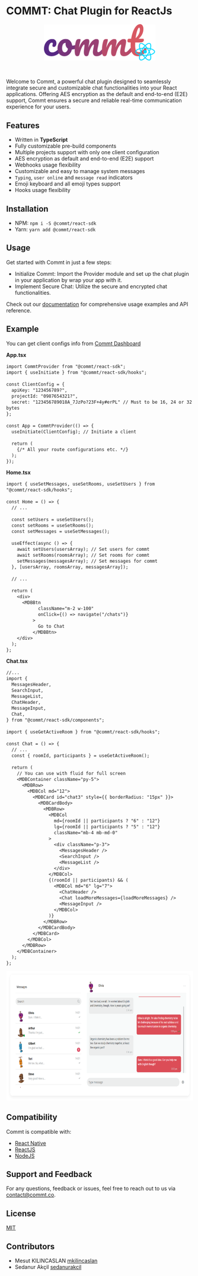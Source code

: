 # COMMT: Chat Plugin for ReactJs

<p align="center">
<img src="./src/assets/images/react-native-logo.png" width="300" />
</p>
<br />

Welcome to Commt, a powerful chat plugin designed to seamlessly integrate secure and customizable chat functionalities into your React applications. Offering AES encryption as the default and end-to-end (E2E) support, Commt ensures a secure and reliable real-time communication experience for your users.

## Features

- Written in **TypeScript**
- Fully customizable pre-build components
- Multiple projects support with only one client configuration
- AES encryption as default and end-to-end (E2E) support
- Webhooks usage flexibility
- Customizable and easy to manage system messages
- `Typing`, `user online` and `message read` indicators
- Emoji keyboard and all emoji types support
- Hooks usage flexibility

## Installation

- NPM: `npm i -S @commt/react-sdk`
- Yarn: `yarn add @commt/react-sdk`

## Usage

Get started with Commt in just a few steps:

- Initialize Commt: Import the Provider module and set up the chat plugin in your application by wrap your app with it.
- Implement Secure Chat: Utilize the secure and encrypted chat functionalities.

Check out our [documentation](https://commt.co/doc/reactjs#introduction) for comprehensive usage examples and API reference.

## Example

You can get client configs info from [Commt Dashboard](https://dashboard.commt.co)

**App.tsx**

```
import CommtProvider from "@commt/react-sdk";
import { useInitiate } from "@commt/react-sdk/hooks";

const ClientConfig = {
  apiKey: "123456789?",
  projectId: "0987654321?",
  secret: "123456789018A_7JzPo?23F+4y#erPL" // Must to be 16, 24 or 32 bytes
};

const App = CommtProvider(() => {
  useInitiate(ClientConfig); // Initiate a client

  return (
    {/* All your route configurations etc. */}
  );
});
```

**Home.tsx**

```
import { useSetMessages, useSetRooms, useSetUsers } from "@commt/react-sdk/hooks";

const Home = () => {
  // ...

  const setUsers = useSetUsers();
  const setRooms = useSetRooms();
  const setMessages = useSetMessages();

  useEffect(async () => {
    await setUsers(usersArray); // Set users for commt
    await setRooms(roomsArray); // Set rooms for commt
    setMessages(messagesArray); // Set messages for commt
  }, [usersArray, roomsArray, messagesArray]);

  // ...

  return (
    <div>
      <MDBBtn
            className="m-2 w-100"
            onClick={() => navigate("/chats")}
          >
            Go to Chat
          </MDBBtn>
    </div>
  );
};
```

**Chat.tsx**

```
//...
import {
  MessagesHeader,
  SearchInput,
  MessageList,
  ChatHeader,
  MessageInput,
  Chat,
} from "@commt/react-sdk/components";

import { useGetActiveRoom } from "@commt/react-sdk/hooks";

const Chat = () => {
  // ...
  const { roomId, participants } = useGetActiveRoom();

  return (
    // You can use with fluid for full screen
    <MDBContainer className="py-5">
      <MDBRow>
        <MDBCol md="12">
          <MDBCard id="chat3" style={{ borderRadius: "15px" }}>
            <MDBCardBody>
              <MDBRow>
                <MDBCol
                  md={roomId || participants ? "6" : "12"}
                  lg={roomId || participants ? "5" : "12"}
                  className="mb-4 mb-md-0"
                >
                  <div className="p-3">
                    <MessagesHeader />
                    <SearchInput />
                    <MessageList />
                  </div>
                </MDBCol>
                {(roomId || participants) && (
                  <MDBCol md="6" lg="7">
                    <ChatHeader />
                    <Chat loadMoreMessages={loadMoreMessages} />
                    <MessageInput />
                  </MDBCol>
                )}
              </MDBRow>
            </MDBCardBody>
          </MDBCard>
        </MDBCol>
      </MDBRow>
    </MDBContainer>
  );
};
```

<p align="center">
<img src="./src/assets/images/chat.png" width="800" height="350" />
</p>

## Compatibility

Commt is compatible with:

- [React Native](https://commt.co/doc/react-native)
- [ReactJS](https://commt.co/doc/reactjs)
- [NodeJS](https://commt.co/doc/nodejs)

## Support and Feedback

For any questions, feedback or issues, feel free to reach out to us via <contact@commt.co>.

## License

[MIT](https://github.com/commt/commt-reactjs/blob/master/LICENSE)

## Contributors

- Mesut KILINCASLAN [mkilincaslan](https://github.com/mkilincaslan)
- Sedanur Akçil [sedanurakcil](https://github.com/sedanurakcil)
